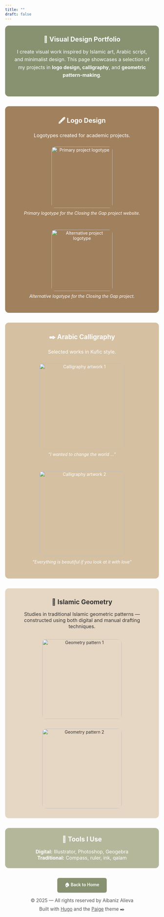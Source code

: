 ```yaml
---
title: ""
draft: false
---
```


<!-- Hero Section -->
<div style="
  background-color: #889170;
  color: white;
  padding: 2rem 1.5rem;
  border-radius: 12px;
  text-align: center;
  max-width: 900px;
  margin: 0 auto 2rem;
">
  <h2 style="margin: 0 auto 1rem; text-align: center;">🎨 Visual Design Portfolio</h2>
  <p style="font-size: 1rem; line-height: 1.6; margin: 0 auto 1.5rem; text-align: center;">
    I create visual work inspired by Islamic art, Arabic script, and minimalist design.  
    This page showcases a selection of my projects in <strong>logo design, calligraphy</strong>, and <strong>geometric pattern-making</strong>.
  </p>
</div>

<!-- Logo Section -->
<div style="
  background-color: #a1805d;
  color: white;
  padding: 2rem 1.5rem;
  border-radius: 12px;
  max-width: 900px;
  margin: 2rem auto;
  text-align: center;
">
  <h2 style="margin: 0 auto 1rem;">🖋️ Logo Design</h2>
  <p style="font-size: 1rem; line-height: 1.6; margin: 0 auto 1.5rem;">
    Logotypes created for academic projects.
  </p>

  <div style="display: flex; flex-wrap: wrap; justify-content: center; gap: 2rem; align-items: flex-start;">
    <div>
      <img
        src="/images/logotype1.png"
        alt="Primary project logotype"
        style="height: 200px; width: auto; border-radius: 12px;"
      />
      <p style="margin-top: 0.5rem; font-style: italic;">
        Primary logotype for the Closing the Gap project website.
      </p>
    </div>
    <div>
      <img
        src="/images/logotype2.png"
        alt="Alternative project logotype"
        style="height: 200px; width: auto; border-radius: 12px;"
      />
      <p style="margin-top: 0.5rem; font-style: italic;">
        Alternative logotype for the Closing the Gap project.
      </p>
    </div>
  </div>
</div>

<!-- Calligraphy Section -->
<div style="
  background-color: #d5c0a1;
  color: white;
  padding: 2rem 1.5rem;
  border-radius: 12px;
  max-width: 900px;
  margin: 2rem auto;
  text-align: center;
">
  <h2 style="margin: 0 auto 1rem;">✒️ Arabic Calligraphy</h2>
  <p style="font-size: 1rem; line-height: 1.6; margin: 0 auto 1.5rem;">
    Selected works in Kufic style.
  </p>

  <div style="display: flex; flex-wrap: wrap; gap: 2rem; justify-content: center;">
    <div>
      <img src="/images/calligraphy2.jpg" alt="Calligraphy artwork 1" style="height: 280px; border-radius: 12px;">
      <p style="margin-top: 0.5rem; font-style: italic;">
        “I wanted to change the world …”
      </p>
    </div>
    <div>
      <img src="/images/calligraphy1.jpg" alt="Calligraphy artwork 2" style="height: 280px; border-radius: 12px;">
      <p style="margin-top: 0.5rem; font-style: italic;">
        “Everything is beautiful if you look at it with love”
      </p>
    </div>
  </div>
</div>

<!-- Islamic Geometry Section (now beige) -->
<div style="
  background-color: #e6d7c4;
  color: #333;
  padding: 2rem 1.5rem;
  border-radius: 12px;
  max-width: 900px;
  margin: 2rem auto;
  text-align: center;
">
  <h2 style="margin-top: 0;">🧩 Islamic Geometry</h2>
  <p style="font-size: 1rem; margin-bottom: 2rem;">
    Studies in traditional Islamic geometric patterns — constructed using both digital and manual drafting techniques.
  </p>

  <div style="display: flex; flex-wrap: wrap; justify-content: center; gap: 2rem;">
    <div>
      <img src="/images/geometry1.jpg" alt="Geometry pattern 1" style="height: 260px; border-radius: 12px;">
    </div>
    <div>
      <img src="/images/geometry2.jpg" alt="Geometry pattern 2" style="height: 260px; border-radius: 12px;">
    </div>
  </div>
</div>

<!-- Tools Section (now sage green) -->
<div style="
  background-color: #b5b79b;
  color: white;
  padding: 1.5rem;
  border-radius: 12px;
  max-width: 900px;
  margin: 2rem auto;
  text-align: center;
">
  <h2 style="margin-top: 0;">🎯 Tools I Use</h2>
  <p style="font-size: 1rem; margin: 0;">
    <strong>Digital:</strong> Illustrator, Photoshop, Geogebra<br>
    <strong>Traditional:</strong> Compass, ruler, ink, qalam
  </p>
</div>

<!-- Back to Home Button -->
<div style="
  text-align: center;
  margin: 2rem auto 0;
">
  <a href="/" style="
    display: inline-block;
    background-color: #889170;
    color: white;
    padding: 0.75rem 1.5rem;
    border-radius: 6px;
    font-weight: 600;
    text-decoration: none;
  ">
    🏠 Back to Home
  </a>
</div>

<!-- Footer -->
<div style="
  background: none;
  color: #555;
  text-align: center;
  font-size: 0.95rem;
  margin-top: 1rem;
  margin-bottom: 2rem;
">
  <p style="margin: 0;">
    © 2025 — All rights reserved by Aibaniz Alieva
  </p>
  <p style="margin: 0.50rem 0 0;">
    Built with <a href="https://gohugo.io" style="color: #555; text-decoration: underline;">Hugo</a> and the 
    <a href="https://github.com/willfaught/paige" style="color: #555; text-decoration: underline;">Paige</a> theme ✒️
  </p>
</div>
